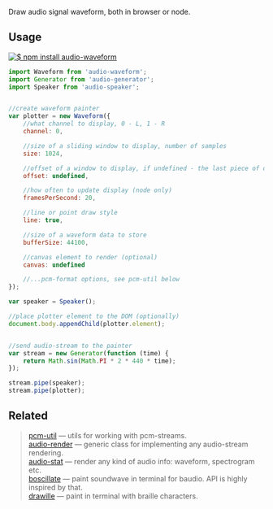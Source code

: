Draw audio signal waveform, both in browser or node.

## Usage

[![$ npm install audio-waveform](http://nodei.co/npm/audio-waveform.png?mini=true)](http://npmjs.org/package/audio-waveform)


```js
import Waveform from 'audio-waveform';
import Generator from 'audio-generator';
import Speaker from 'audio-speaker';


//create waveform painter
var plotter = new Waveform({
	//what channel to display, 0 - L, 1 - R
	channel: 0,

	//size of a sliding window to display, number of samples
	size: 1024,

	//offset of a window to display, if undefined - the last piece of data is shown
	offset: undefined,

	//how often to update display (node only)
	framesPerSecond: 20,

	//line or point draw style
	line: true,

	//size of a waveform data to store
	bufferSize: 44100,

	//canvas element to render (optional)
	canvas: undefined

	//...pcm-format options, see pcm-util below
});

var speaker = Speaker();

//place plotter element to the DOM (optionally)
document.body.appendChild(plotter.element);


//send audio-stream to the painter
var stream = new Generator(function (time) {
	return Math.sin(Math.PI * 2 * 440 * time);
});

stream.pipe(speaker);
stream.pipe(plotter);
```

## Related

> [pcm-util](https://npmjs.org/package/pcm-util) — utils for working with pcm-streams.<br/>
> [audio-render](https://npmjs.org/package/audio-render) — generic class for implementing any audio-stream rendering.<br/>
> [audio-stat](https://npmjs.org/package/audio-stat) — render any kind of audio info: waveform, spectrogram etc.<br/>
> [boscillate](https://www.npmjs.com/package/boscillate) — paint soundwave in terminal for baudio. API is highly inspired by that.<br/>
> [drawille](https://github.com/madbence/node-drawille) — paint in terminal with braille characters.<br/>